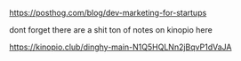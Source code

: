 https://posthog.com/blog/dev-marketing-for-startups

  

dont forget there are a shit ton of notes on kinopio here

https://kinopio.club/dinghy-main-N1Q5HQLNn2jBqvP1dVaJA